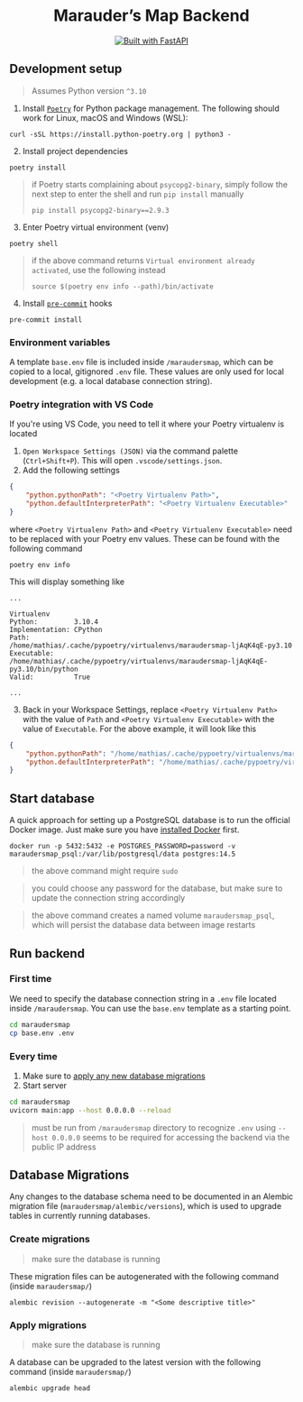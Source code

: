 <h1 align="center">
    Marauder’s Map Backend
</h1>

<p align="center">
    <a href="https://fastapi.tiangolo.com" target="_blank">
        <img src="https://img.shields.io/badge/FastAPI-005571?style=for-the-badge&logo=fastapi" alt="Built with FastAPI">
    </a>
</p>


## Development setup

> Assumes Python version `^3.10`

1. Install [`Poetry`](https://python-poetry.org/) for Python package management. The following should work for Linux, macOS and Windows (WSL):
```
curl -sSL https://install.python-poetry.org | python3 -
```
2. Install project dependencies
```
poetry install
```
> if Poetry starts complaining about `psycopg2-binary`, simply follow the next step to enter the shell and run `pip install` manually
> ```
> pip install psycopg2-binary==2.9.3
> ```
3. Enter Poetry virtual environment (venv)
```
poetry shell
```
> if the above command returns `Virtual environment already activated`, use the following instead
>```
>source $(poetry env info --path)/bin/activate
>```
4. Install [`pre-commit`](https://pre-commit.com/) hooks
```
pre-commit install
```

### Environment variables
A template `base.env` file is included inside `/maraudersmap`, which can be copied to a local, gitignored `.env` file. These values are only used for local development (e.g. a local database connection string).

### Poetry integration with VS Code
If you're using VS Code, you need to tell it where your Poetry virtualenv is located
1. `Open Workspace Settings (JSON)` via the command palette (`Ctrl+Shift+P`). This will open `.vscode/settings.json`.
2. Add the following settings
```json
{
    "python.pythonPath": "<Poetry Virtualenv Path>",
    "python.defaultInterpreterPath": "<Poetry Virtualenv Executable>"
}
```
where `<Poetry Virtualenv Path>` and `<Poetry Virtualenv Executable>` need to be replaced with your Poetry env values. These can be found with the following command
```
poetry env info
```
This will display something like
```
...

Virtualenv
Python:         3.10.4
Implementation: CPython
Path:           /home/mathias/.cache/pypoetry/virtualenvs/maraudersmap-ljAqK4qE-py3.10
Executable:     /home/mathias/.cache/pypoetry/virtualenvs/maraudersmap-ljAqK4qE-py3.10/bin/python
Valid:          True

...
```

3. Back in your Workspace Settings, replace `<Poetry Virtualenv Path>` with the value of `Path` and `<Poetry Virtualenv Executable>` with the value of `Executable`. For the above example, it will look like this
```json
{
    "python.pythonPath": "/home/mathias/.cache/pypoetry/virtualenvs/maraudersmap-ljAqK4qE-py3.10",
    "python.defaultInterpreterPath": "/home/mathias/.cache/pypoetry/virtualenvs/maraudersmap-ljAqK4qE-py3.10/bin/python"
}
```

## Start database
A quick approach for setting up a PostgreSQL database is to run the official Docker image. Just make sure you have [installed Docker](https://docs.docker.com/get-docker/) first.
```
docker run -p 5432:5432 -e POSTGRES_PASSWORD=password -v maraudersmap_psql:/var/lib/postgresql/data postgres:14.5
```
> the above command might require `sudo`

> you could choose any password for the database, but make sure to update the connection string accordingly

> the above command creates a named volume `maraudersmap_psql`, which will persist the database data between image restarts


## Run backend
### First time
We need to specify the database connection string in a `.env` file located inside `/maraudersmap`. You can use the `base.env` template as a starting point.
```sh
cd maraudersmap
cp base.env .env
```

### Every time

1. Make sure to [apply any new database migrations](#apply-migrations)
2. Start server
```bash
cd maraudersmap
uvicorn main:app --host 0.0.0.0 --reload
```
> must be run from `/maraudersmap` directory to recognize `.env`
> using `--host 0.0.0.0` seems to be required for accessing the backend via the public IP address

## Database Migrations

Any changes to the database schema need to be documented in an Alembic migration file (`maraudersmap/alembic/versions`), which is used to upgrade tables in currently running databases. 

### Create migrations
> make sure the database is running

These migration files can be autogenerated with the following command (inside `maraudersmap/`)
```
alembic revision --autogenerate -m "<Some descriptive title>"
```

### Apply migrations
> make sure the database is running

A database can be upgraded to the latest version with the following command (inside `maraudersmap/`)
```
alembic upgrade head
```
